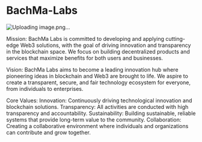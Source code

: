 # BachMa-Labs
![Uploading image.png…]()

Mission:
BachMa Labs is committed to developing and applying cutting-edge Web3 solutions, with the goal of driving innovation and transparency in the blockchain space. We focus on building decentralized products and services that maximize benefits for both users and businesses.

Vision:
BachMa Labs aims to become a leading innovation hub where pioneering ideas in blockchain and Web3 are brought to life. We aspire to create a transparent, secure, and fair technology ecosystem for everyone, from individuals to enterprises.

Core Values:
Innovation: Continuously driving technological innovation and blockchain solutions.
Transparency: All activities are conducted with high transparency and accountability.
Sustainability: Building sustainable, reliable systems that provide long-term value to the community.
Collaboration: Creating a collaborative environment where individuals and organizations can contribute and grow together.
